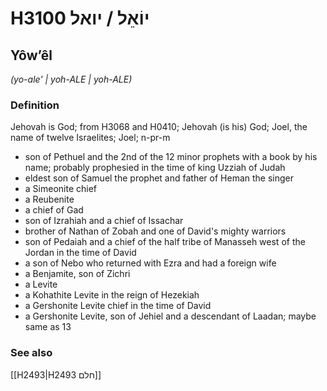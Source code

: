 # H3100 יוֹאֵל / יואל

## Yôwʼêl

_(yo-ale' | yoh-ALE | yoh-ALE)_

### Definition

Jehovah is God; from H3068 and H0410; Jehovah (is his) God; Joel, the name of twelve Israelites; Joel; n-pr-m

- son of Pethuel and the 2nd of the 12 minor prophets with a book by his name; probably prophesied in the time of king Uzziah of Judah
- eldest son of Samuel the prophet and father of Heman the singer
- a Simeonite chief
- a Reubenite
- a chief of Gad
- son of Izrahiah and a chief of Issachar
- brother of Nathan of Zobah and one of David's mighty warriors
- son of Pedaiah and a chief of the half tribe of Manasseh west of the Jordan in the time of David
- a son of Nebo who returned with Ezra and had a foreign wife
- a Benjamite, son of Zichri
- a Levite
- a Kohathite Levite in the reign of Hezekiah
- a Gershonite Levite chief in the time of David
- a Gershonite Levite, son of Jehiel and a descendant of Laadan; maybe same as 13

### See also

[[H2493|H2493 חלם]]

